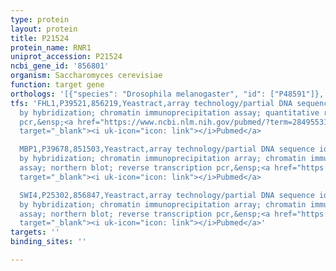 ```yaml
---
type: protein
layout: protein
title: P21524
protein_name: RNR1
uniprot_accession: P21524
ncbi_gene_id: '856801'
organism: Saccharomyces cerevisiae
function: target gene
orthologs: '[{"species": "Drosophila melanogaster", "id": ["P48591"]}, {"species": "Caenorhabditis elegans", "id": ["Q03604"]}, {"species": "Homo sapiens", "id": ["<a href=\"/protein/p23921\">P23921</a>"]}, {"species": "Mus musculus", "id": ["P07742"]}, {"species": "Rattus norvegicus", "id": ["Q5U2Q5"]}]'
tfs: 'FHL1,P39521,856219,Yeastract,array technology/partial DNA sequence identification
  by hybridization; chromatin immunoprecipitation assay; quantitative reverse transcription
  pcr,&ensp;<a href="https://www.ncbi.nlm.nih.gov/pubmed/?term=28495531%5Buid%5D+OR+24170807%5Buid%5D"
  target="_blank"><i uk-icon="icon: link"></i>Pubmed</a>

  MBP1,P39678,851503,Yeastract,array technology/partial DNA sequence identification
  by hybridization; chromatin immunoprecipitation array; chromatin immunoprecipitation
  assay; northern blot; reverse transcription pcr,&ensp;<a href="https://www.ncbi.nlm.nih.gov/pubmed/?term=12399584%5Buid%5D+OR+11572776%5Buid%5D+OR+15343339%5Buid%5D+OR+20385592%5Buid%5D+OR+11206552%5Buid%5D+OR+15654101%5Buid%5D+OR+15965243%5Buid%5D+OR+24170807%5Buid%5D+OR+18160399%5Buid%5D+OR+23593391%5Buid%5D+OR+19094980%5Buid%5D"
  target="_blank"><i uk-icon="icon: link"></i>Pubmed</a>

  SWI4,P25302,856847,Yeastract,array technology/partial DNA sequence identification
  by hybridization; chromatin immunoprecipitation array; chromatin immunoprecipitation
  assay; northern blot; reverse transcription pcr,&ensp;<a href="https://www.ncbi.nlm.nih.gov/pubmed/?term=12399584%5Buid%5D+OR+11572776%5Buid%5D+OR+15343339%5Buid%5D+OR+16880382%5Buid%5D+OR+16709784%5Buid%5D+OR+11206552%5Buid%5D+OR+15965243%5Buid%5D+OR+24170807%5Buid%5D+OR+18160399%5Buid%5D+OR+1608451%5Buid%5D+OR+19094980%5Buid%5D"
  target="_blank"><i uk-icon="icon: link"></i>Pubmed</a>'
targets: ''
binding_sites: ''

---
```

